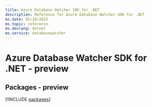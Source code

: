 ```yaml
---
title: Azure Database Watcher SDK for .NET
description: Reference for Azure Database Watcher SDK for .NET
ms.date: 05/28/2025
ms.topic: reference
ms.devlang: dotnet
ms.service: databasewatcher
---
```

# Azure Database Watcher SDK for .NET - preview
## Packages - preview
[!INCLUDE [packages](database-watcher-index.md)]